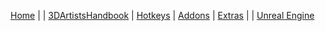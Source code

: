 [Home](https://github.com/Epicrex/AnatomyForArtists/wiki) |
| [3DArtistsHandbook](https://github.com/Epicrex/3DArtistsHandbook/wiki/)
| [Hotkeys](https://github.com/Epicrex/3DArtistsHandbookHotkeyEdition/wiki)
| [Addons](https://github.com/Epicrex/3DArtistsHandbookAddonEdition/wiki)
| [Extras](https://github.com/Epicrex/3DArtistsHandbookExtraEdition/wiki) |
| [Unreal Engine](https://github.com/Epicrex/UnrealEngine/wiki)